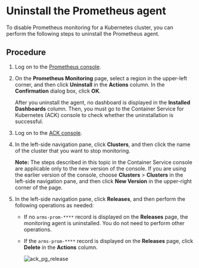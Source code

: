 # Uninstall the Prometheus agent

To disable Prometheus monitoring for a Kubernetes cluster, you can perform the following steps to uninstall the Prometheus agent.

## Procedure

1.  Log on to the [Prometheus console](https://prometheus.console.aliyun.com/#/home).

2.  On the **Prometheus Monitoring** page, select a region in the upper-left corner, and then click **Uninstall** in the **Actions** column. In the **Confirmation** dialog box, click **OK**.

    After you uninstall the agent, no dashboard is displayed in the **Installed Dashboards** column. Then, you must go to the Container Service for Kubernetes \(ACK\) console to check whether the uninstallation is successful.

3.  Log on to the [ACK console](https://cs.console.aliyun.com).

4.  In the left-side navigation pane, click **Clusters**, and then click the name of the cluster that you want to stop monitoring.

    **Note:** The steps described in this topic in the Container Service console are applicable only to the new version of the console. If you are using the earlier version of the console, choose **Clusters** \> **Clusters** in the left-side navigation pane, and then click **New Version** in the upper-right corner of the page.

5.  In the left-side navigation pane, click **Releases**, and then perform the following operations as needed:

    -   If no `arms-prom-****` record is displayed on the **Releases** page, the monitoring agent is uninstalled. You do not need to perform other operations.
    -   If the `arms-prom-****` record is displayed on the **Releases** page, click **Delete** in the **Actions** column.

        ![ack_pg_release](../images/p143010.png)


